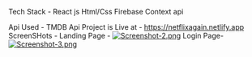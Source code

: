 Tech Stack - React js
             Html/Css
             Firebase
             Context api
             
Api Used -   TMDB Api
Project is Live at - https://netflixagain.netlify.app
ScreenSHots -
Landing Page -
[![Screenshot-2.png](https://i.postimg.cc/FFgYpgHf/Screenshot-2.png)](https://postimg.cc/yWx6YR9B)
Login Page-
[![Screenshot-3.png](https://i.postimg.cc/9FDj0CKW/Screenshot-3.png)](https://postimg.cc/MvJLr2z4)
